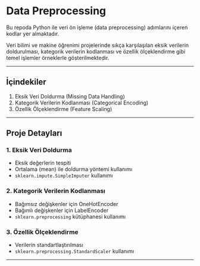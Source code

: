# Data Preprocessing

Bu repoda Python ile veri ön işleme (data preprocessing) adımlarını içeren kodlar yer almaktadır. 

Veri bilimi ve makine öğrenimi projelerinde sıkça karşılaşılan eksik verilerin doldurulması, kategorik verilerin kodlanması ve özellik ölçeklendirme gibi temel işlemler örneklerle gösterilmektedir.

---

## İçindekiler

1. Eksik Veri Doldurma (Missing Data Handling)  
2. Kategorik Verilerin Kodlanması (Categorical Encoding)  
3. Özellik Ölçeklendirme (Feature Scaling)  

---

## Proje Detayları

### 1. Eksik Veri Doldurma  
- Eksik değerlerin tespiti  
- Ortalama (mean) ile doldurma yöntemi kullanımı  
- `sklearn.impute.SimpleImputer` kullanımı  

### 2. Kategorik Verilerin Kodlanması  
- Bağımsız değişkenler için OneHotEncoder  
- Bağımlı değişkenler için LabelEncoder  
- `sklearn.preprocessing` kütüphanesi kullanımı  

### 3. Özellik Ölçeklendirme  
- Verilerin standartlaştırılması  
- `sklearn.preprocessing.StandardScaler` kullanımı  

---

